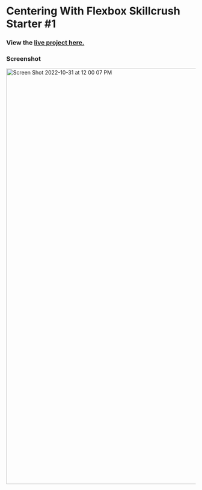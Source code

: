 # Centering With Flexbox Skillcrush Starter #1

### View the [live project here.](https://kirstendarling.github.io/Centering-With-Flexbox-Skillcrush-Starter-1/)

### Screenshot

<img width="1106" alt="Screen Shot 2022-10-31 at 12 00 07 PM" src="https://user-images.githubusercontent.com/54489152/199077339-9e301ac2-2722-4e54-9003-fe83f1bced4e.png">

